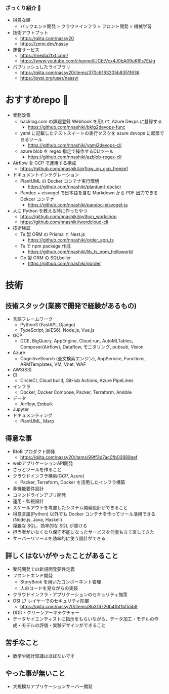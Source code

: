 
### ざっくり紹介 👋

- 得意な順
  - バックエンド開発 > クラウドインフラ > フロント開発 > 機械学習
- 技術アウトプット
   - https://qiita.com/nassy20
   - https://zenn.dev/nassy
- 運営サービス
   - https://media2txt.com/
   - https://www.youtube.com/channel/UCbtVcx4J0bA09uK8ls7EiJg
- パブリッシュしたライブラリ
   - https://qiita.com/nassy20/items/370c8163205b8351f636
   - https://pypi.org/user/nassy/

# おすすめrepo :rainbow:
    
- 業務改善
    - backlog.com の課題登録 Webhook を用いて Azure Devps に登録する
        - https://github.com/nnashiki/bklg2devops-func
    - yaml に記載したテストスイートの実行タスクを azure devops に起票できるツール
        - https://github.com/nnashiki/yaml2devops-cli
    - azure blob を regex 指定で操作するCLIツール
        - https://github.com/nnashiki/azblob-regex-cli
- Airflow を GCP で運用する構成
    - https://github.com/nnashiki/airflow_on_gcp_freeze1
- ドキュメントインテグレーション
    - PlantUML の Docker コンテナ実行環境
        - https://github.com/nnashiki/plantuml-docker
    - Pandoc + eisvogel で日本語を含む Markdown から PDF 出力できる Dokcer コンテナ
        - https://github.com/nnashiki/pandoc-eisvogel-ja
- 人に Python を教える時に作ったやつ
    - https://github.com/nnashiki/python_workshop
    - https://github.com/nnashiki/wordcloud-cli
- 技術検証
    - Ts 製 ORM の Prisma と Nest.js
        - https://github.com/nnashiki/order_app_ts
    - Ts で npm packege 作成
        - https://github.com/nnashiki/lib_ts_npm_helloworld
    - Go 製 ORM の SQLboiler
        - https://github.com/nnashiki/gorder   

# 技術

## 技術スタック(業務で開発で経験があるもの)
- 言語フレームワーク
  - Python3 (FastAPI, Django)
  - TypeScript, js(ES6), Node.js, Vue.js
- GCP
  - GCE, BigQuery, AppEngine, Cloud run, AutoMLTables, Composer(Airflow), Dataflow, モニタリング, pubsub, Vision
- Azure
  - CognitiveSearch (全文検索エンジン), AppService, Functions, ARMTemplates, VM, Vnet, WAF
- AWS(S3)
- CI
  - CircleCI, Cloud build, GitHub Actions, Azure PipeLines
- インフラ
  - Docker, Docker Compose, Packer, Terraform, Ansible
- データ
  - Airflow, Embulk
- Jupyter
- ドキュメンティング
  - PlantUML, Marp

## 得意な事 

- BtoB プロダクト開発
    - https://qiita.com/nassy20/items/99ff3d7ac0fb00989aef
- webアプリケーションAPI開発
- さっとツールを作ること
- クラウドインフラ構築(GCP, Azure)
    - Packer, Terraform, Docker を活用したインフラ構築
- 非機能要件設計
- コマンドラインアプリ開発
- 運用・監視設計
- スケールアウトを考慮したシステム開発設計ができること
- 得意言語(Python) 以外でも Docker コンテナを作ってツール活用できる(Node.js, Java, Haskell)
- 複雑な SQL、効率的な SQL が書ける
- 担当者がいなくなり保守不能になったサービスを何度も立て直してきた
- サーバーリソースを効率的に使う設計ができる

## 詳しくはないがやったことがあること

- 受託開発での新規開発要件定義
- フロントエンド開発
     - StoryBook を用いたコンポーネント管理
     - 人のコードを見ながらの実装
- クラウドインフラ・アプリケーションのセキュリティ施策
- OSI L7 レイヤーでのセキュリティ防御
  - https://qiita.com/nassy20/items/8b316726b4fbf1bf55b8
- DDD・クリーンアーキテクチャー
- データサイエンティストに指示をもらいながら、データ加工・モデルの作成・モデルの評価・実験デザインができること

## 苦手なこと

- 数学や統計知識はほぼないです

## やった事が無いこと

- 大規模なアプリケーションサーバー開発



